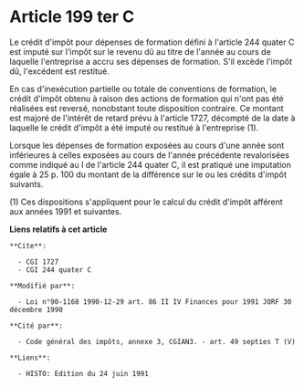 # Article 199 ter C

Le crédit d'impôt pour dépenses de formation défini à l'article 244 quater C est imputé sur l'impôt sur le revenu dû au titre
de l'année au cours de laquelle l'entreprise a accru ses dépenses de formation. S'il excède l'impôt dû, l'excédent est
restitué.

En cas d'inexécution partielle ou totale de conventions de formation, le crédit d'impôt obtenu à raison des actions de
formation qui n'ont pas été réalisées est reversé, nonobstant toute disposition contraire. Ce montant est majoré de l'intérêt
de retard prévu à l'article 1727, décompté de la date à laquelle le crédit d'impôt a été imputé ou restitué à l'entreprise
(1).

Lorsque les dépenses de formation exposées au cours d'une année sont inférieures à celles exposées au cours de l'année
précédente revalorisées comme indiqué au I de l'article 244 quater C, il est pratiqué une imputation égale à 25 p. 100 du
montant de la différence sur le ou les crédits d'impôt suivants.

(1) Ces dispositions s'appliquent pour le calcul du crédit d'impôt afférent aux années 1991 et suivantes.

**Liens relatifs à cet article**

	**Cite**:

	  - CGI 1727
	  - CGI 244 quater C

	**Modifié par**:

	  - Loi n°90-1168 1990-12-29 art. 86 II IV Finances pour 1991 JORF 30 décembre 1990

	**Cité par**:

	  - Code général des impôts, annexe 3, CGIAN3. - art. 49 septies T (V)

	**Liens**:

	  - HISTO: Edition du 24 juin 1991
